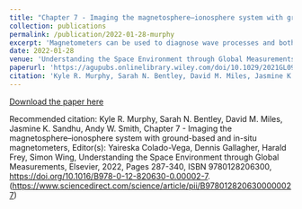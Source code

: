 ```yaml
---
title: "Chapter 7 - Imaging the magnetosphere–ionosphere system with ground-based and in-situ magnetometers"
collection: publications
permalink: /publication/2022-01-28-murphy
excerpt: 'Magnetometers can be used to diagnose wave processes and both large- and small-scale current systems throughout the coupled magnetosphere–ionosphere system.'
date: 2022-01-28
venue: 'Understanding the Space Environment through Global Measurements'
paperurl: 'https://agupubs.onlinelibrary.wiley.com/doi/10.1029/2021GL094696'
citation: 'Kyle R. Murphy, Sarah N. Bentley, David M. Miles, Jasmine K. Sandhu, Andy W. Smith, Chapter 7 - Imaging the magnetosphere–ionosphere system with ground-based and in-situ magnetometers, Editor(s): Yaireska Colado-Vega, Dennis Gallagher, Harald Frey, Simon Wing, Understanding the Space Environment through Global Measurements, Elsevier, 2022, Pages 287-340, ISBN 9780128206300, https://doi.org/10.1016/B978-0-12-820630-0.00002-7. (https://www.sciencedirect.com/science/article/pii/B9780128206300000027)'
---
```



[Download the paper here](https://www.sciencedirect.com/science/article/pii/B9780128206300000027)

Recommended citation: Kyle R. Murphy, Sarah N. Bentley, David M. Miles, Jasmine K. Sandhu, Andy W. Smith, Chapter 7 - Imaging the magnetosphere–ionosphere system with ground-based and in-situ magnetometers, Editor(s): Yaireska Colado-Vega, Dennis Gallagher, Harald Frey, Simon Wing, Understanding the Space Environment through Global Measurements, Elsevier, 2022, Pages 287-340, ISBN 9780128206300, https://doi.org/10.1016/B978-0-12-820630-0.00002-7. (https://www.sciencedirect.com/science/article/pii/B9780128206300000027)
